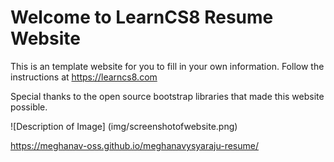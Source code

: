 
# Welcome to LearnCS8 Resume Website

This is an template website for you to fill in your own information. Follow the instructions at https://learncs8.com

Special thanks to the open source bootstrap libraries that made this website possible. 

![Description of Image] (img/screenshotofwebsite.png)

https://meghanav-oss.github.io/meghanavysyaraju-resume/
